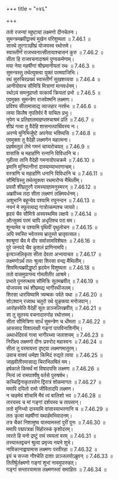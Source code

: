 +++
title = "०४६"

+++


  
ततो रजन्यां व्युष्टायां लक्ष्मणो दीनचेतनः।  
सुमन्त्रमब्रवीद्वाक्यं मुखेन परिशुष्यता ॥ 7.46.1 ॥   
सारथे तुरगाञ्छीघ्रं योजयस्व रथोत्तमे।  
स्वास्तीर्णं राजभवनात्सीतायाश्चासनं कुरु ॥ 7.46.2 ॥   
सीता हि राजवचनादाश्रमं पुण्यकर्मणाम्।  
मया नेया महर्षीणां श्रीघ्रमानीयतां रथः ॥ 7.46.3 ॥   
सुमन्त्रस्तु तथेत्युक्त्वा युक्तं परमवाजिभिः।  
रथं सुरुचिरप्रख्यं स्वास्तीर्णं सुखशय्यया ॥ 7.46.4 ॥   
आनीयोवाच सौमित्रिं मित्राणां मानवर्धनम्।  
रथोऽयं समनुप्राप्तो यत्कार्यं क्रियतां प्रभो ॥ 7.46.5 ॥   
एवमुक्तः सुमन्त्रेण राजवेश्मनि लक्ष्मणः।  
प्रविश्य सीतामासाद्य व्याजहार नरर्षभः ॥ 7.46.6 ॥   
त्वया किलैष नृपतिर्वरं वै याचितः प्रभुः।  
नृपेण च प्रतिज्ञातमाज्ञप्तश्चाश्रमं प्रति ॥ 7.46.7 ॥   
शीघ्रं गत्वा तु वैदेहि शासनात्पार्थिवस्य नः।  
अरण्ये मुनिभिर्जुष्टे अपनेया भविष्यसि ॥ 7.46.8 ॥   
एवमुक्ता तु वैदेही लक्ष्मणेन महात्मना।  
प्रहर्षमतुलं लेभे गमनं चाप्यरोचयत् ॥ 7.46.9 ॥   
वासांसि च महार्हाणि रत्नानि विविधानि च।  
गृहीत्वा तानि वैदेही गमनायोपचक्रमे ॥ 7.46.10 ॥   
इमानि मुनिपत्नीनां दास्याम्याभरणान्हम्।  
वस्त्राणि च महार्हाणि धनानि विविधानि च ॥ 7.46.11 ॥   
सौमित्रिस्तु तथेत्युक्त्वा रथमारोप्य मैथिलीम्।  
प्रययौ शीघ्रतुरगै रामस्याज्ञामनुस्मरन् ॥ 7.46.12 ॥   
अब्रवीच्च तदा सीता लक्ष्मणं लक्ष्मिवर्धनम्।  
अशुभानि बहून्येव पश्यामि रघुनन्दन ॥ 7.46.13 ॥   
नयनं मे स्फुरत्यद्य गात्रोत्कम्पश्च जायते।  
हृदयं चैव सौमित्रे अस्वस्थमिव लक्षये ॥ 7.46.14 ॥   
औत्सुक्यं परमं चापि अधृतिश्च परा मम।  
शून्यामेव च पश्यामि पृथिवीं पृथुलोचन ॥ 7.46.15 ॥   
अपि स्वस्ति भवेत्तस्य भ्रातुस्ते भ्रातृवत्सल।  
श्वश्रूणां चैव मे वीर सर्वासामविशेषतः ॥ 7.46.16 ॥   
पुरे जनपदे चैव कुशलं प्राणिनामपि।  
इत्यञ्जलिकृता सीता देवता अभ्ययाचत ॥ 7.46.17 ॥   
लक्ष्मणोऽर्थं ततः श्रुत्वा शिरसा वन्द्य मैथिलीम्।  
शिवमित्यब्रवीद्धृष्टो हृदयेन विशुष्यता ॥ 7.46.18 ॥   
ततो वासमुपागम्य गोमतीतीर आश्रमे।  
प्रभाते पुनरुत्थाय सौमित्रिः सूतमब्रवीत् ॥ 7.46.19 ॥   
योजयस्व रथं शीघ्रमद्य भागीरथीजलम्।  
शिरसा धारयिष्यामि त्र्यम्बकः पर्वते यथा ॥ 7.46.20 ॥   
सोऽश्वान् रज्वाथ चतुरो रथे युङ्क्त्वा मनोजवान्।  
आरोहस्वेति वैदेहीं सूतः प्राञ्जलिरब्रवीत् ॥ 7.46.21 ॥   
सा तु सूतस्य वचनादारुरोह रथोत्तमम्।  
सीता सौमित्रिणा सार्धं सुमन्त्रेण च धीमता ॥ 7.46.22 ॥   
आससाद विशालाक्षी गङ्गां पापविनाशिनीम्।  
अथार्धदिवसं गत्वा भागीरथ्या जलाशयम् ॥ 7.46.23 ॥   
निरीक्ष्य लक्ष्मणो दीनः प्ररुरोद महास्वनः ॥ 7.46.24 ॥   
सीता तु परमायत्ता दृष्ट्वा लक्ष्मणमातुरम्।  
उवाच वाक्यं धर्मज्ञा किमिदं रुद्यते त्वया ॥ 7.46.25 ॥   
जाह्नवीतीरमासाद्य चिराभिलषितं मम।  
हर्षकाले किमर्थं मां विषादयसि लक्ष्मण ॥ 7.46.26 ॥   
नित्यं त्वं रामपार्श्वेषु वर्तसे पुरुषर्षभ।  
कच्चिद्विनाकृतस्तेन द्विरात्रं शोकमागतः ॥ 7.46.27 ॥   
ममापि दयितो रामो जीवितादपि लक्ष्मण।  
न चाहमेवं शोचामि मैवं त्वं बालिशो भव ॥ 7.46.28 ॥   
तारयस्व च मां गङ्गां दर्शयस्व च तापसान्।  
ततो मुनिभ्यो दास्यामि वांसास्याभरणानि च ॥ 7.46.29 ॥   
ततः कृत्वा महर्षीणां यथार्हमभिवादनम्।  
तत्र चैकां निशामुष्य यास्यामस्तां पुरीं पुनः ॥ 7.46.30 ॥   
ममापि पद्मपत्राक्षं सिंहोरस्कं कृशोदरम्।  
त्वरते हि मनो द्रष्टुं रामं रमयतां वरम् ॥ 7.46.31 ॥   
तस्यास्तद्वचनं श्रुत्वा प्रमृज्य नयने शुभे।  
नाविकानाह्वयामास लक्ष्मणः परवीरहा ॥ 7.46.32 ॥   
इयं च सज्जा नौश्चेति दाशाः प्राञ्जलयोऽब्रुवन् ॥ 7.46.33 ॥   
तितीर्षुर्लक्ष्मणो गङ्गां शुभां नावमुपारुहत्।  
गङ्गां सन्तारयामास लक्ष्मणस्तां समाहितः ॥ 7.46.34 ॥   
